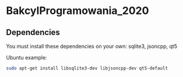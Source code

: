 # BakcylProgramowania_2020

## Dependencies
You must install these dependencies on your own: sqlite3, jsoncpp, qt5

Ubuntu example:
```sh
sudo apt-get install libsqlite3-dev libjsoncpp-dev qt5-default
```
